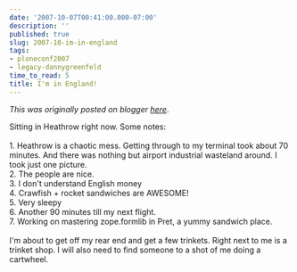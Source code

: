 ```yaml
---
date: '2007-10-07T00:41:00.000-07:00'
description: ''
published: true
slug: 2007-10-im-in-england
tags:
- ploneconf2007
- legacy-dannygreenfeld
time_to_read: 5
title: I'm in England!
---
```


*This was originally posted on blogger [here](https://dannygreenfeld.blogspot.com/2007/10/im-in-england.html)*.

Sitting in Heathrow right now.  Some notes:<br /><br />1. Heathrow is a chaotic mess.  Getting through to my terminal took about 70 minutes.  And there was nothing but airport industrial wasteland around.  I took just one picture.<br />2. The people are nice.<br />3. I don't understand English money<br />4. Crawfish + rocket sandwiches are AWESOME!<br />5. Very sleepy<br />6. Another 90 minutes till my next flight.<br />7. Working on mastering zope.formlib in Pret, a yummy sandwich place.<br /><br />I'm about to get off my rear end and get a few trinkets.  Right next to me is a trinket shop.  I will also need to find someone to a shot of me doing a cartwheel.